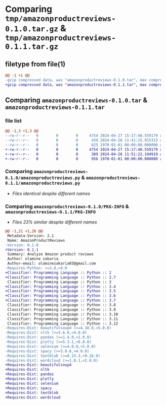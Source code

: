 # Comparing `tmp/amazonproductreviews-0.1.0.tar.gz` & `tmp/amazonproductreviews-0.1.1.tar.gz`

## filetype from file(1)

```diff
@@ -1 +1 @@
-gzip compressed data, was "amazonproductreviews-0.1.0.tar", max compression
+gzip compressed data, was "amazonproductreviews-0.1.1.tar", max compression
```

## Comparing `amazonproductreviews-0.1.0.tar` & `amazonproductreviews-0.1.1.tar`

### file list

```diff
@@ -1,3 +1,3 @@
--rw-r--r--   0        0        0     4754 2024-04-27 15:17:40.559179 amazonproductreviews-0.1.0/amazonproductreviews.py
--rw-r--r--   0        0        0      439 2024-04-28 11:41:25.915313 amazonproductreviews-0.1.0/pyproject.toml
--rw-r--r--   0        0        0      825 1970-01-01 00:00:00.000000 amazonproductreviews-0.1.0/PKG-INFO
+-rw-r--r--   0        0        0     4754 2024-04-27 15:17:40.559179 amazonproductreviews-0.1.1/amazonproductreviews.py
+-rw-r--r--   0        0        0      389 2024-04-28 11:51:22.194919 amazonproductreviews-0.1.1/pyproject.toml
+-rw-r--r--   0        0        0      956 1970-01-01 00:00:00.000000 amazonproductreviews-0.1.1/PKG-INFO
```

### Comparing `amazonproductreviews-0.1.0/amazonproductreviews.py` & `amazonproductreviews-0.1.1/amazonproductreviews.py`

 * *Files identical despite different names*

### Comparing `amazonproductreviews-0.1.0/PKG-INFO` & `amazonproductreviews-0.1.1/PKG-INFO`

 * *Files 23% similar despite different names*

```diff
@@ -1,21 +1,26 @@
 Metadata-Version: 2.1
 Name: AmazonProductReviews
-Version: 0.1.0
+Version: 0.1.1
 Summary: Analyze Amazon product reviews
 Author: olamine zakaria
 Author-email: olaminezakaria03@gmail.com
-Requires-Python: >=3.8,<4.0
+Classifier: Programming Language :: Python :: 2
+Classifier: Programming Language :: Python :: 2.7
 Classifier: Programming Language :: Python :: 3
+Classifier: Programming Language :: Python :: 3.4
+Classifier: Programming Language :: Python :: 3.5
+Classifier: Programming Language :: Python :: 3.6
+Classifier: Programming Language :: Python :: 3.7
 Classifier: Programming Language :: Python :: 3.8
 Classifier: Programming Language :: Python :: 3.9
 Classifier: Programming Language :: Python :: 3.10
 Classifier: Programming Language :: Python :: 3.11
 Classifier: Programming Language :: Python :: 3.12
-Requires-Dist: beautifulsoup4 (>=4.10.0,<5.0.0)
-Requires-Dist: nltk (>=3.6.0,<4.0.0)
-Requires-Dist: pandas (>=1.4.0,<2.0.0)
-Requires-Dist: plotly (>=5.3.1,<6.0.0)
-Requires-Dist: selenium (>=4.0.0,<5.0.0)
-Requires-Dist: spacy (>=3.0.6,<4.0.0)
-Requires-Dist: textblob (>=0.15.3,<0.16.0)
-Requires-Dist: wordcloud (>=1.8.1,<2.0.0)
+Requires-Dist: beautifulsoup4
+Requires-Dist: nltk
+Requires-Dist: pandas
+Requires-Dist: plotly
+Requires-Dist: selenium
+Requires-Dist: spacy
+Requires-Dist: textblob
+Requires-Dist: wordcloud
```


